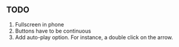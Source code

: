 ## TODO
1. Fullscreen in phone
2. Buttons have to be continuous
3. Add auto-play option. For instance, a double click on the arrow.
